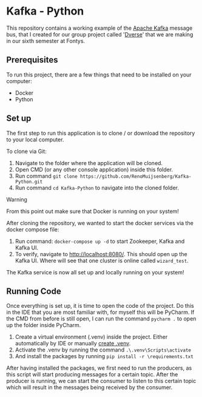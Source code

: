 # Kafka - Python
This repository contains a working example of the [Apache Kafka](https://kafka.apache.org/) message bus, that I created for our group project called '[Dverse](https://fuas-dverse.github.io/)' that we are making in our sixth semester at Fontys.


## Prerequisites
To run this project, there are a few things that need to be installed on your computer:
- Docker
- Python


## Set up
The first step to run this application is to clone / or download the repository to your local computer.


To clone via Git:
1. Navigate to the folder where the application will be cloned.
2. Open CMD (or any other console application) inside this folder.
3. Run command `git clone https://github.com/RenoMuijsenberg/Kafka-Python.git`
4. Run command `cd Kafka-Python` to navigate into the cloned folder.


> [!warning]
> From this point out make sure that Docker is running on your system!


After cloning the repository, we wanted to start the docker services via the docker compose file:
1. Run command: `docker-compose up -d` to start Zookeeper, Kafka and Kafka UI.
2. To verify, navigate to [http://localhost:8080/](http://localhost:8080/). This should open up the Kafka UI. Where will see that one cluster is online called `wizard_test`.


The Kafka service is now all set up and locally running on your system!


## Running Code
Once everything is set up, it is time to open the code of the project. Do this in the IDE that you are most familiar with, for myself this will be PyCharm. If the CMD from before is still open, I can run the command `pycharm .` to open up the folder inside PyCharm.

1. Create a virtual environment (.venv) inside the project. Either automatically by IDE or manually [create .venv](https://docs.python.org/3/library/venv.html).
2. Activate the .venv by running the command `.\.venv\Scripts\activate`
3. And install the packages by running `pip install -r \requirements.txt`

After having installed the packages, we first need to run the producers, as this script will start producing messages for a certain topic. After the producer is running, we can start the consumer to listen to this certain topic which will result in the messages being received by the consumer.
